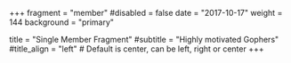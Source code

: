 +++
fragment = "member"
#disabled = false
date = "2017-10-17"
weight = 144
background = "primary"

title = "Single Member Fragment"
#subtitle = "Highly motivated Gophers"
#title_align = "left" # Default is center, can be left, right or center
+++
